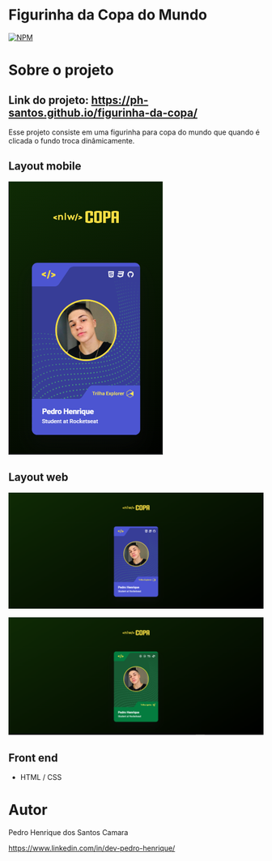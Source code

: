 # Figurinha da Copa do Mundo 
[![NPM](https://img.shields.io/npm/l/react)](https://github.com/ph-santos/exemplo-readme/blob/main/LICENCE) 

# Sobre o projeto

## Link do projeto: https://ph-santos.github.io/figurinha-da-copa/
Esse projeto consiste em uma figurinha para copa do mundo que quando é clicada o fundo troca dinâmicamente.

## Layout mobile
![Mobile 1](https://github.com/ph-santos/figurinha-da-copa/blob/main/assets/images/img-phone.png)


## Layout web
![Web 1](https://github.com/ph-santos/figurinha-da-copa/blob/main/assets/images/img-pc.png)


![Web 2](https://github.com/ph-santos/figurinha-da-copa/blob/main/assets/images/img-pc-verde.png)


## Front end
- HTML / CSS 


# Autor

Pedro Henrique dos Santos Camara

https://www.linkedin.com/in/dev-pedro-henrique/



